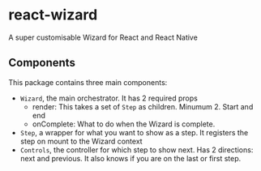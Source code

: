 # react-wizard
A super customisable Wizard for React and React Native


## Components
This package contains three main components: 
* `Wizard`, the main orchestrator. It has 2 required props 
    - render: This takes a set of `Step` as children. Minumum 2. Start and end
    - onComplete: What to do when the Wizard is complete.
* `Step`, a wrapper for what you want to show as a step. It registers the step on mount to the Wizard context
* `Controls`, the controller for which step to show next. Has 2 directions: next and previous. It also knows if you are on the last or first step.

